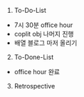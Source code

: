 1. To-Do-List
- 7시 30분 office hour
- coplit obj 나머지 진행
- 배열 블로그 마저 올리기


2. To-Done-List
- office hour 완료


3. Retrospective

